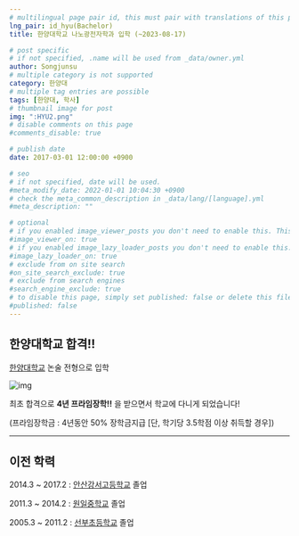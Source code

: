 ```yaml
---
# multilingual page pair id, this must pair with translations of this page. (This name must be unique)
lng_pair: id_hyu(Bachelor)
title: 한양대학교 나노광전자학과 입학 (~2023-08-17)

# post specific
# if not specified, .name will be used from _data/owner.yml
author: Songjunsu
# multiple category is not supported
category: 한양대
# multiple tag entries are possible
tags: [한양대, 학사]
# thumbnail image for post
img: ":HYU2.png"
# disable comments on this page
#comments_disable: true

# publish date
date: 2017-03-01 12:00:00 +0900

# seo
# if not specified, date will be used.
#meta_modify_date: 2022-01-01 10:04:30 +0900
# check the meta_common_description in _data/lang/[language].yml
#meta_description: ""

# optional
# if you enabled image_viewer_posts you don't need to enable this. This is only if image_viewer_posts = false
#image_viewer_on: true
# if you enabled image_lazy_loader_posts you don't need to enable this. This is only if image_lazy_loader_posts = false
#image_lazy_loader_on: true
# exclude from on site search
#on_site_search_exclude: true
# exclude from search engines
#search_engine_exclude: true
# to disable this page, simply set published: false or delete this file
#published: false
---
```

<!-- outline-start -->
## 한양대학교 합격!!

[한양대학교](https://www.hanyang.ac.kr/#none) 논술 전형으로 입학

![img](:hyu_pass.png)

최초 합격으로 **4년 프라임장학!!** 을 받으면서 학교에 다니게 되었습니다!

(프라임장학금 : 4년동안 50% 장학금지급 [단, 학기당 3.5학점 이상 취득할 경우])

***

## 이전 학력
2014.3 ~ 2017.2 : [안산강서고등학교](https://asgs.hs.kr/home/index.do) 졸업

2011.3 ~ 2014.2 : [원일중학교](https://ko.wikipedia.org/wiki/%EC%9B%90%EC%9D%BC%EC%A4%91%ED%95%99%EA%B5%90) 졸업

2005.3 ~ 2011.2 : [선부초등학교](https://ko.wikipedia.org/wiki/%EC%84%A0%EB%B6%80%EC%B4%88%EB%93%B1%ED%95%99%EA%B5%90) 졸업

